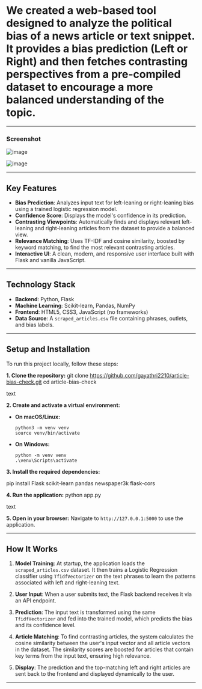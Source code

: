 ﻿# We created a web-based tool designed to analyze the political bias of a news article or text snippet. It provides a bias prediction (Left or Right) and then fetches contrasting perspectives from a pre-compiled dataset to encourage a more balanced understanding of the topic.

---

### Screenshot

![image](https://github.com/user-attachments/assets/0f14c221-3db8-4267-b883-c702f4874697)

![image](https://github.com/user-attachments/assets/7493c473-8f17-424e-9309-f58784ad3ec8)



---

## Key Features

*   **Bias Prediction**: Analyzes input text for left-leaning or right-leaning bias using a trained logistic regression model.
*   **Confidence Score**: Displays the model's confidence in its prediction.
*   **Contrasting Viewpoints**: Automatically finds and displays relevant left-leaning and right-leaning articles from the dataset to provide a balanced view.
*   **Relevance Matching**: Uses TF-IDF and cosine similarity, boosted by keyword matching, to find the most relevant contrasting articles.
*   **Interactive UI**: A clean, modern, and responsive user interface built with Flask and vanilla JavaScript.

---

## Technology Stack

*   **Backend**: Python, Flask
*   **Machine Learning**: Scikit-learn, Pandas, NumPy
*   **Frontend**: HTML5, CSS3, JavaScript (no frameworks)
*   **Data Source**: A `scraped_articles.csv` file containing phrases, outlets, and bias labels.

---

## Setup and Installation

To run this project locally, follow these steps:

**1. Clone the repository:**
git clone https://github.com/gayathri2210/article-bias-check.git
cd article-bias-check

text

**2. Create and activate a virtual environment:**

*   **On macOS/Linux:**
    ```
    python3 -m venv venv
    source venv/bin/activate
    ```
*   **On Windows:**
    ```
    python -m venv venv
    .\venv\Scripts\activate
    ```

**3. Install the required dependencies:**
   
pip install Flask scikit-learn pandas newspaper3k flask-cors



**4. Run the application:**
python app.py

text

**5. Open in your browser:**
Navigate to `http://127.0.0.1:5000` to use the application.

---

## How It Works

1.  **Model Training**: At startup, the application loads the `scraped_articles.csv` dataset. It then trains a Logistic Regression classifier using `TfidfVectorizer` on the text phrases to learn the patterns associated with left and right-leaning text.

2.  **User Input**: When a user submits text, the Flask backend receives it via an API endpoint.

3.  **Prediction**: The input text is transformed using the same `TfidfVectorizer` and fed into the trained model, which predicts the bias and its confidence level.

4.  **Article Matching**: To find contrasting articles, the system calculates the cosine similarity between the user's input vector and all article vectors in the dataset. The similarity scores are boosted for articles that contain key terms from the input text, ensuring high relevance.

5.  **Display**: The prediction and the top-matching left and right articles are sent back to the frontend and displayed dynamically to the user.

---


